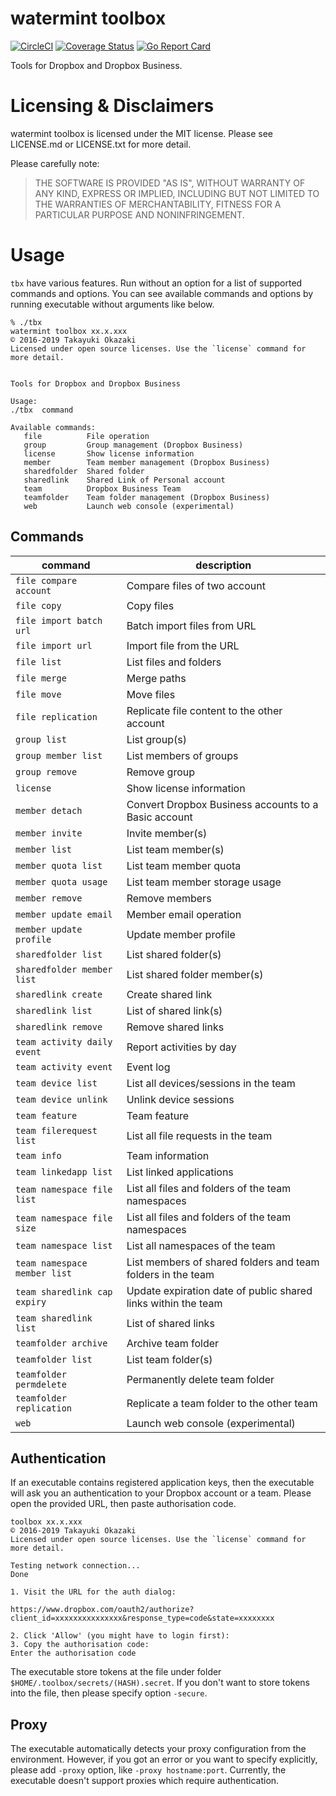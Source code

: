 # watermint toolbox

[![CircleCI](https://circleci.com/gh/watermint/toolbox.svg?style=svg)](https://circleci.com/gh/watermint/toolbox)
[![Coverage Status](https://coveralls.io/repos/github/watermint/toolbox/badge.svg)](https://coveralls.io/github/watermint/toolbox)
[![Go Report Card](https://goreportcard.com/badge/github.com/watermint/toolbox)](https://goreportcard.com/report/github.com/watermint/toolbox)

Tools for Dropbox and Dropbox Business.

# Licensing & Disclaimers

watermint toolbox is licensed under the MIT license. Please see LICENSE.md or LICENSE.txt for more detail.

Please carefully note:

> THE SOFTWARE IS PROVIDED "AS IS", WITHOUT WARRANTY OF ANY KIND, EXPRESS OR
IMPLIED, INCLUDING BUT NOT LIMITED TO THE WARRANTIES OF MERCHANTABILITY,
FITNESS FOR A PARTICULAR PURPOSE AND NONINFRINGEMENT.

# Usage

`tbx` have various features. Run without an option for a list of supported commands and options.
You can see available commands and options by running executable without arguments like below.

```
% ./tbx
watermint toolbox xx.x.xxx
© 2016-2019 Takayuki Okazaki
Licensed under open source licenses. Use the `license` command for more detail.


Tools for Dropbox and Dropbox Business

Usage:
./tbx  command

Available commands:
   file          File operation
   group         Group management (Dropbox Business)
   license       Show license information
   member        Team member management (Dropbox Business)
   sharedfolder  Shared folder
   sharedlink    Shared Link of Personal account
   team          Dropbox Business Team
   teamfolder    Team folder management (Dropbox Business)
   web           Launch web console (experimental)
```

## Commands

| command                      | description                                                   |
|------------------------------|---------------------------------------------------------------|
| `file compare account`       | Compare files of two account                                  |
| `file copy`                  | Copy files                                                    |
| `file import batch url`      | Batch import files from URL                                   |
| `file import url`            | Import file from the URL                                      |
| `file list`                  | List files and folders                                        |
| `file merge`                 | Merge paths                                                   |
| `file move`                  | Move files                                                    |
| `file replication`           | Replicate file content to the other account                   |
| `group list`                 | List group(s)                                                 |
| `group member list`          | List members of groups                                        |
| `group remove`               | Remove group                                                  |
| `license`                    | Show license information                                      |
| `member detach`              | Convert Dropbox Business accounts to a Basic account          |
| `member invite`              | Invite member(s)                                              |
| `member list`                | List team member(s)                                           |
| `member quota list`          | List team member quota                                        |
| `member quota usage`         | List team member storage usage                                |
| `member remove`              | Remove members                                                |
| `member update email`        | Member email operation                                        |
| `member update profile`      | Update member profile                                         |
| `sharedfolder list`          | List shared folder(s)                                         |
| `sharedfolder member list`   | List shared folder member(s)                                  |
| `sharedlink create`          | Create shared link                                            |
| `sharedlink list`            | List of shared link(s)                                        |
| `sharedlink remove`          | Remove shared links                                           |
| `team activity daily event`  | Report activities by day                                      |
| `team activity event`        | Event log                                                     |
| `team device list`           | List all devices/sessions in the team                         |
| `team device unlink`         | Unlink device sessions                                        |
| `team feature`               | Team feature                                                  |
| `team filerequest list`      | List all file requests in the team                            |
| `team info`                  | Team information                                              |
| `team linkedapp list`        | List linked applications                                      |
| `team namespace file list`   | List all files and folders of the team namespaces             |
| `team namespace file size`   | List all files and folders of the team namespaces             |
| `team namespace list`        | List all namespaces of the team                               |
| `team namespace member list` | List members of shared folders and team folders in the team   |
| `team sharedlink cap expiry` | Update expiration date of public shared links within the team |
| `team sharedlink list`       | List of shared links                                          |
| `teamfolder archive`         | Archive team folder                                           |
| `teamfolder list`            | List team folder(s)                                           |
| `teamfolder permdelete`      | Permanently delete team folder                                |
| `teamfolder replication`     | Replicate a team folder to the other team                     |
| `web`                        | Launch web console (experimental)                             |


## Authentication

If an executable contains registered application keys, then the executable will ask you an authentication to your Dropbox account or a team.
Please open the provided URL, then paste authorisation code.

```
toolbox xx.x.xxx
© 2016-2019 Takayuki Okazaki
Licensed under open source licenses. Use the `license` command for more detail.

Testing network connection...
Done

1. Visit the URL for the auth dialog:

https://www.dropbox.com/oauth2/authorize?client_id=xxxxxxxxxxxxxxx&response_type=code&state=xxxxxxxx

2. Click 'Allow' (you might have to login first):
3. Copy the authorisation code:
Enter the authorisation code
```

The executable store tokens at the file under folder `$HOME/.toolbox/secrets/(HASH).secret`. If you don't want to store tokens into the file, then please specify option `-secure`.

## Proxy

The executable automatically detects your proxy configuration from the environment. However, if you got an error or you want to specify explicitly, please add `-proxy` option, like `-proxy hostname:port`.
Currently, the executable doesn't support proxies which require authentication.
